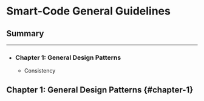# Smart-Code General Guidelines

## Summary

***

+ ### Chapter 1: **General Design Patterns**

  + Consistency

## Chapter 1: General Design Patterns {#chapter-1}
